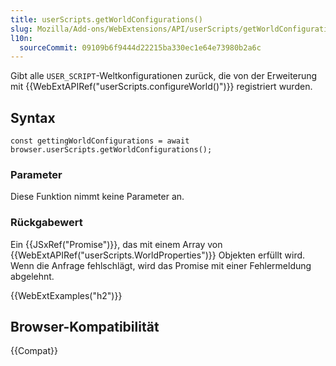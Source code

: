 ```yaml
---
title: userScripts.getWorldConfigurations()
slug: Mozilla/Add-ons/WebExtensions/API/userScripts/getWorldConfigurations
l10n:
  sourceCommit: 09109b6f9444d22215ba330ec1e64e73980b2a6c
---
```


Gibt alle `USER_SCRIPT`-Weltkonfigurationen zurück, die von der Erweiterung mit {{WebExtAPIRef("userScripts.configureWorld()")}} registriert wurden.

## Syntax

```js-nolint
const gettingWorldConfigurations = await browser.userScripts.getWorldConfigurations();
```

### Parameter

Diese Funktion nimmt keine Parameter an.

### Rückgabewert

Ein {{JSxRef("Promise")}}, das mit einem Array von {{WebExtAPIRef("userScripts.WorldProperties")}} Objekten erfüllt wird. Wenn die Anfrage fehlschlägt, wird das Promise mit einer Fehlermeldung abgelehnt.

{{WebExtExamples("h2")}}

## Browser-Kompatibilität

{{Compat}}
